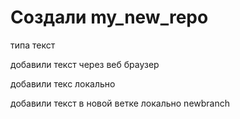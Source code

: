 ﻿# Создали my_new_repo

типа текст

добавили текст через веб браузер

добавили текс локально

добавили текст в новой ветке локально newbranch
